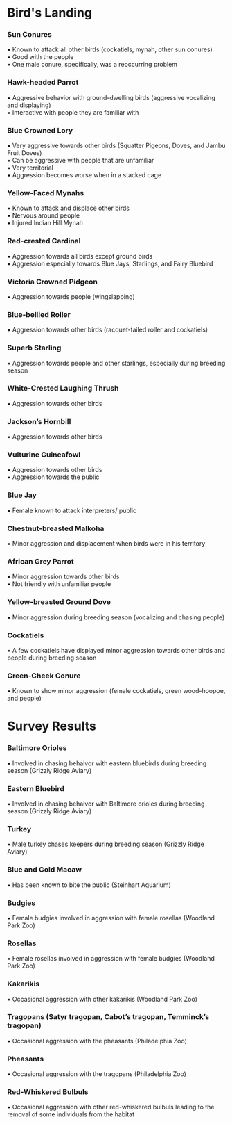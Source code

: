 # Bird's Landing


### Sun Conures
•	Known to attack all other birds (cockatiels, mynah, other sun conures)  
•	Good with the people  
•	One male conure, specifically, was a reoccurring problem  
### Hawk-headed Parrot 
•	Aggressive behavior with ground-dwelling birds (aggressive vocalizing and displaying)  
•	Interactive with people they are familiar with  
### Blue Crowned Lory
•	Very aggressive towards other birds (Squatter Pigeons, Doves, and Jambu Fruit Doves)  
•	Can be aggressive with people that are unfamiliar  
•	Very territorial   
•	Aggression becomes worse when in a stacked cage  
### Yellow-Faced Mynahs  
•	Known to attack and displace other birds  
•	Nervous around people  
•	Injured Indian Hill Mynah  
### Red-crested Cardinal
•	Aggression towards all birds except ground birds  
•	Aggression especially towards Blue Jays, Starlings, and Fairy Bluebird  
### Victoria Crowned Pidgeon
•	Aggression towards people (wingslapping)  
### Blue-bellied Roller
•	Aggression towards other birds (racquet-tailed roller and cockatiels)  
### Superb Starling
•	Aggression towards people and other starlings, especially during breeding season  
### White-Crested Laughing Thrush
•	Aggression towards other birds  
### Jackson’s Hornbill
•	Aggression towards other birds  
### Vulturine Guineafowl
•	Aggression towards other birds    
•	Aggression towards the public  
### Blue Jay
•	Female known to attack interpreters/ public  
### Chestnut-breasted Malkoha 
•	Minor aggression and displacement when birds were in his territory  
### African Grey Parrot
•	Minor aggression towards other birds  
•	Not friendly with unfamiliar people  
### Yellow-breasted Ground Dove
•	Minor aggression during breeding season (vocalizing and chasing people)  
### Cockatiels
•	A few cockatiels have displayed minor aggression towards other birds and people during breeding season  
### Green-Cheek Conure
•	Known to show minor aggression (female cockatiels, green wood-hoopoe, and people)  
    
# Survey Results

### Baltimore Orioles
•	Involved in chasing behaivor with eastern bluebirds during breeding season (Grizzly Ridge Aviary)  
### Eastern Bluebird
•	Involved in chasing behaivor with Baltimore orioles during breeding season (Grizzly Ridge Aviary)  
### Turkey
•	Male turkey chases keepers during breeding season (Grizzly Ridge Aviary)  
### Blue and Gold Macaw
•	Has been known to bite the public (Steinhart Aquarium)
### Budgies
•	Female budgies involved in aggression with female rosellas (Woodland Park Zoo)
### Rosellas
•	Female rosellas involved in aggression with female budgies (Woodland Park Zoo)
### Kakarikis
•	Occasional aggression with other kakarikis (Woodland Park Zoo)
### Tragopans (Satyr tragopan, Cabot’s tragopan, Temminck’s tragopan)
•	Occasional aggression with the pheasants (Philadelphia Zoo)
### Pheasants
•	Occasional aggression with the tragopans (Philadelphia Zoo)
### Red-Whiskered Bulbuls
•	Occasional aggression with other red-whiskered bulbuls leading to the removal of some individuals from the habitat
